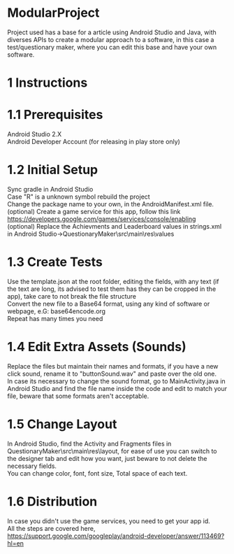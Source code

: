 # ModularProject
Project used has a base for a article using Android Studio and Java, with diverses APIs to create a modular approach to a software, in this case a test/questionary maker, where you can edit this base and have your own software.

# 1 Instructions

# 1.1 Prerequisites

Android Studio 2.X  
Android Developer Account (for releasing in play store only)

# 1.2 Initial Setup

Sync gradle in Android Studio  
Case "R" is a unknown symbol rebuild the project  
Change the package name to your own, in the AndroidManifest.xml file.  
(optional) Create a game service for this app, follow this link https://developers.google.com/games/services/console/enabling  
(optional) Replace the Achievments and Leaderboard values in strings.xml in Android Studio->QuestionaryMaker\src\main\res\values  


# 1.3 Create Tests

Use the template.json at the root folder, editing the fields, with any text (if the text are long, its advised to test them has they can be cropped in the app), take care to not break the file structure  
Convert the new file to a Base64 format, using any kind of software or webpage, e.G: base64encode.org  
Repeat has many times you need

# 1.4 Edit Extra Assets (Sounds)

Replace the files but maintain their names and formats, if you have a new click sound, rename it to "buttonSound.wav" and paste over the old one.  
In case its necessary to change the sound format, go to MainActivity.java in Android Studio and find the file name inside the code and edit to match your file, beware that some formats aren't acceptable.  

# 1.5 Change Layout 

In Android Studio, find the Activity and Fragments files in QuestionaryMaker\src\main\res\layout, for ease of use you can switch to the designer tab and edit how you want, just beware to not delete the necessary fields.  
You can change color, font, font size, Total space of each text.

# 1.6 Distribution

In case you didn't use the game services, you need to get your app id.  
All the steps are covered here, https://support.google.com/googleplay/android-developer/answer/113469?hl=en



